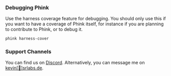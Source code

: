 ### Debugging Phink

Use the harness coverage feature for debugging. You should only use this if you want to have a coverage of Phink itself,
for instance if you are planning to contribute to Phink, or to debug it.

```sh
phink harness-cover
```

### Support Channels

You can find us on [Discord](https://discord.gg/4MakDGwFEK). Alternatively, you can message me
on [kevin[🎩]srlabs.de](kevin[🎩]srlabs.de).
